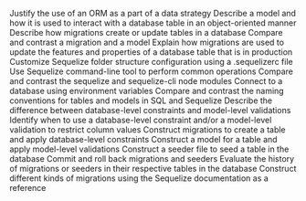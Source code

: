 Justify the use of an ORM as a part of a data strategy
Describe a model and how it is used to interact with a database table in an object-oriented manner
Describe how migrations create or update tables in a database
Compare and contrast a migration and a model
Explain how migrations are used to update the features and properties of a database table that is in production
Customize Sequelize folder structure configuration using a .sequelizerc file
Use Sequelize command-line tool to perform common operations
Compare and contrast the sequelize and sequelize-cli node modules
Connect to a database using environment variables
Compare and contrast the naming conventions for tables and models in SQL and Sequelize
Describe the difference between database-level constraints and model-level validations
Identify when to use a database-level constraint and/or a model-level validation to restrict column values
Construct migrations to create a table and apply database-level constraints
Construct a model for a table and apply model-level validations
Construct a seeder file to seed a table in the database
Commit and roll back migrations and seeders
Evaluate the history of migrations or seeders in their respective tables in the database
Construct different kinds of migrations using the Sequelize documentation as a reference